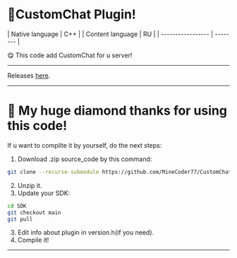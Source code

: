 # 🎁CustomChat Plugin!

| Native language  |    C++   |
| Content language  |    RU   |
| ----------------- | -------- |

😋 This code add CustomChat for u server!

-----

Releases <a href="https://github.com/MineCoder77/BuyerPlugin/releases/tag/CustomChatPlugin">here</a>.

-----

# 💎 My huge diamond thanks for using this code!

If u want to compilte it by yourself, do the next steps:

1. Download .zip source_code by this command:
```sh
git clone --recurse-submodule https://github.com/MineCoder77/CustomChatPlugin.git
```
2. Unzip it.
3. Update your SDK:
```sh
cd SDK
git checkout main
git pull
```
3. Edit info about plugin in version.h(if you need).
4. Compile it!

-----
